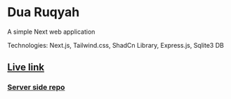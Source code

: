 # Dua Ruqyah

A simple Next web application

Technologies: Next.js, Tailwind.css, ShadCn Library, Express.js, Sqlite3 DB

## [Live link](https://dua-ruqyah-two.vercel.app/)

### [Server side repo](https://github.com/aminurjs/dua-ruqya-server)

